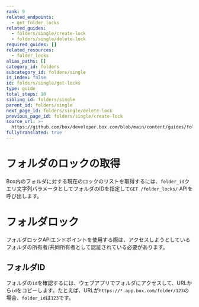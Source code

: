 ```yaml
---
rank: 9
related_endpoints:
  - get_folder_locks
related_guides:
  - folders/single/create-lock
  - folders/single/delete-lock
required_guides: []
related_resources:
  - folder_locks
alias_paths: []
category_id: folders
subcategory_id: folders/single
is_index: false
id: folders/single/get-locks
type: guide
total_steps: 10
sibling_id: folders/single
parent_id: folders/single
next_page_id: folders/single/delete-lock
previous_page_id: folders/single/create-lock
source_url: >-
  https://github.com/box/developer.box.com/blob/main/content/guides/folders/single/get-locks.md
fullyTranslated: true
---
```

# フォルダのロックの取得

Box内のフォルダに対する現在のロックのリストを取得するには、`folder_id`クエリ文字列パラメータとしてフォルダのIDを指定して`GET /folder_locks/` APIを呼び出します。

<Message type="notice">

# フォルダロック

フォルダロックAPIエンドポイントを使用する際は、アクセスしようとしているフォルダの所有者/共同所有者として認証されている必要があります。

</Message>

<Samples id="get_folder_locks">

</Samples>

## フォルダID

フォルダの`id`を確認するには、ウェブアプリでフォルダにアクセスして、URLから`id`をコピーします。たとえば、URLが`https://*.app.box.com/folder/123`の場合、`folder_id`は`123`です。
